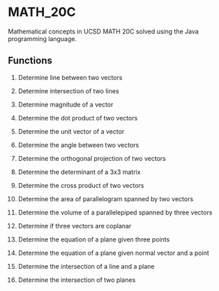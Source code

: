 # MATH_20C

Mathematical concepts in UCSD MATH 20C solved using the Java programming language.

## Functions

1. Determine line between two vectors

2. Determine intersection of two lines

3. Determine magnitude of a vector

4. Determine the dot product of two vectors

5. Determine the unit vector of a vector

6. Determine the angle between two vectors

7. Determine the orthogonal projection of two vectors

8. Determine the determinant of a 3x3 matrix

9. Determine the cross product of two vectors

10. Determine the area of parallelogram spanned by two vectors

11. Determine the volume of a parallelepiped spanned by three vectors

12. Determine if three vectors are coplanar

13. Determine the equation of a plane given three points

14. Determine the equation of a plane given normal vector and a point

15. Determine the intersection of a line and a plane

16. Determine the intersection of two planes
